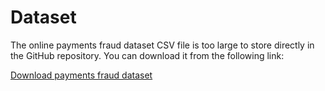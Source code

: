 # Dataset

The online payments fraud dataset CSV file is too large to store directly in the GitHub repository. You can download it from the following link:

[Download payments fraud dataset](https://www.kaggle.com/datasets/rupakroy/online-payments-fraud-detection-dataset/data)
